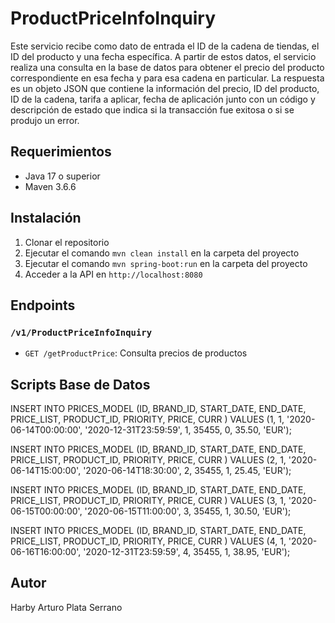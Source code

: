 # ProductPriceInfoInquiry

Este servicio recibe como dato de entrada el ID de la cadena de tiendas, el ID del producto y una fecha específica. A partir de estos datos, el servicio realiza una consulta en la base de datos para obtener el precio del producto correspondiente en esa fecha y para esa cadena en particular. La respuesta es un objeto JSON que contiene la información del precio, ID del producto, ID de la cadena, tarifa a aplicar, fecha de aplicación junto con un código y descripción de estado que indica si la transacción fue exitosa o si se produjo un error.

## Requerimientos

- Java 17 o superior
- Maven 3.6.6

## Instalación

1. Clonar el repositorio
2. Ejecutar el comando `mvn clean install` en la carpeta del proyecto
4. Ejecutar el comando `mvn spring-boot:run` en la carpeta del proyecto
3. Acceder a la API en `http://localhost:8080`

## Endpoints

### `/v1/ProductPriceInfoInquiry`

- `GET /getProductPrice`: Consulta precios de productos

## Scripts Base de Datos
INSERT INTO PRICES_MODEL (ID, BRAND_ID, START_DATE, END_DATE, PRICE_LIST, PRODUCT_ID, PRIORITY, PRICE, CURR ) 
VALUES (1, 1, '2020-06-14T00:00:00', '2020-12-31T23:59:59', 1, 35455, 0, 35.50, 'EUR');

INSERT INTO PRICES_MODEL (ID, BRAND_ID, START_DATE, END_DATE, PRICE_LIST, PRODUCT_ID, PRIORITY, PRICE, CURR ) 
VALUES (2, 1, '2020-06-14T15:00:00', '2020-06-14T18:30:00', 2, 35455, 1, 25.45, 'EUR');

INSERT INTO PRICES_MODEL (ID, BRAND_ID, START_DATE, END_DATE, PRICE_LIST, PRODUCT_ID, PRIORITY, PRICE, CURR ) 
VALUES (3, 1, '2020-06-15T00:00:00', '2020-06-15T11:00:00', 3, 35455, 1, 30.50, 'EUR');

INSERT INTO PRICES_MODEL (ID, BRAND_ID, START_DATE, END_DATE, PRICE_LIST, PRODUCT_ID, PRIORITY, PRICE, CURR ) 
VALUES (4, 1, '2020-06-16T16:00:00', '2020-12-31T23:59:59', 4, 35455, 1, 38.95, 'EUR');

## Autor

Harby Arturo Plata Serrano


